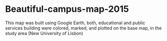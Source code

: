 Beautiful-campus-map-2015
=========================

This map was built using Google Earth, both, educational and public services building were colored, marked, and plotted on the base map, in the study area (New University of Lisbon) 

